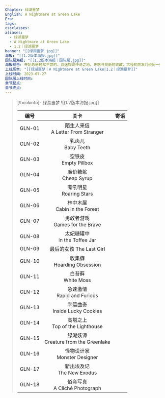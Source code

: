 ```yaml
---
Chapter: 绿湖噩梦
English: A Nightmare at Green Lake
Era: 
tags: 
cssclasses: 
aliases:
  - 绿湖噩梦
  - A Nightmare at Green Lake
  - 1.2｜绿湖噩梦
banner: "[[绿湖噩梦.jpg]]"
海报: "[[1.2版本海报.jpg]]"
国际服海报: "[[1.2版本海报｜国际服.jpg]]"
海报预告: 开始总是轻松平常的。影迷探访传说之地，牙医寻觅新的收藏，古怪的朋友们经历一些坎坷，但最终所愿皆能得偿。故事本该如此，只是……结局难料。不要踏入森林，不要惊动森林，不要离开森林。
上线版本: "[[绿湖噩梦｜A Nightmare at Green Lake|1.2｜绿湖噩梦]]"
上线时间: 2023-07-27
国际服上线时间: 
章节起点: 
章节终点:
---
```

> [!bookinfo]- 绿湖噩梦
> ![[1.2版本海报.jpg]]
> 
> |  编号  |                   关卡                   | 寄语 |
> | :----: | :--------------------------------------: | :--: |
> | GLN-01 |  陌生人来信<br/>A Letter From Stranger   |      |
> | GLN-02 |          乳齿儿<br/>Baby Teeth           |      |
> | GLN-03 |         空铁皮<br/>Empty Pillbox         |      |
> | GLN-04 |         廉价糖浆<br/>Cheap Syrup         |      |
> | GLN-05 |        嘶吼明星<br/>Roaring Stars        |      |
> | GLN-06 |     林中木屋<br/>Cabin in the Forest     |      |
> | GLN-07 |    勇敢者游戏<br/>Games for the Brave    |      |
> | GLN-08 |     太妃糖罐中<br/>In the Toffee Jar     |      |
> | GLN-09 |         最后的女孩 The Last Girl         |      |
> | GLN-10 |      收集癖<br/>Hoarding Obsession       |      |
> | GLN-11 |          白苔藓<br/>White Moss           |      |
> | GLN-12 |      急速激情<br/>Rapid and Furious      |      |
> | GLN-13 |    幸运曲奇<br/>Inside Lucky Cookies     |      |
> | GLN-14 |    高塔之上<br/>Top of the Lighthouse    |      |
> | GLN-15 | 绿湖妖谭<br/>Creature from the Greenlake |      |
> | GLN-16 |     怪物设计家<br/>Monster Designer      |      |
> | GLN-17 |      新出埃及记<br/>The New Exodus       |      |
> | GLN-18 |     俗套写真<br/>A Cliché Photograph     |      |

